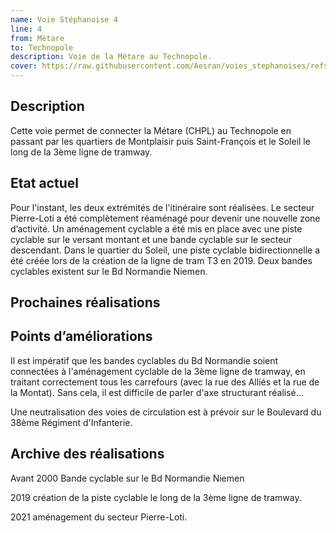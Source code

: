 ```yaml
---
name: Voie Stéphanoise 4
line: 4
from: Métare
to: Technopole
description: Voie de la Métare au Technopole.
cover: https://raw.githubusercontent.com/Aesran/voies_stephanoises/refs/heads/main/assets/hero.jpeg
---
```

## Description

Cette voie permet de connecter la Métare (CHPL) au Technopole en passant par les quartiers de Montplaisir puis Saint-François et le Soleil le long de la 3ème ligne de tramway.

## Etat actuel

Pour l'instant, les deux extrémités de l'itinéraire sont réalisées. Le secteur Pierre-Loti a été complètement réaménagé pour devenir une nouvelle zone d’activité. Un aménagement cyclable a été mis en place avec une piste cyclable sur le versant montant et une bande cyclable sur le secteur descendant. 
Dans le quartier du Soleil, une piste cyclable bidirectionnelle a été créée lors de la création de la ligne de tram T3 en 2019.
Deux bandes cyclables existent sur le Bd Normandie Niemen. 


## Prochaines réalisations 


## Points d’améliorations

Il est impératif que les bandes cyclables du Bd Normandie soient connectées à l'aménagement cyclable de la 3ème ligne de tramway, en traitant correctement tous les carrefours (avec la rue des Alliés et la rue de la Montat). Sans cela, il est difficile de parler d'axe structurant réalisé... 

Une neutralisation des voies de circulation est à prévoir sur le Boulevard du 38ème Régiment d'Infanterie.


## Archive des réalisations

Avant 2000 Bande cyclable sur le Bd Normandie Niemen


2019 création de la piste cyclable le long de la 3ème ligne de tramway. 


2021 aménagement du secteur Pierre-Loti.
